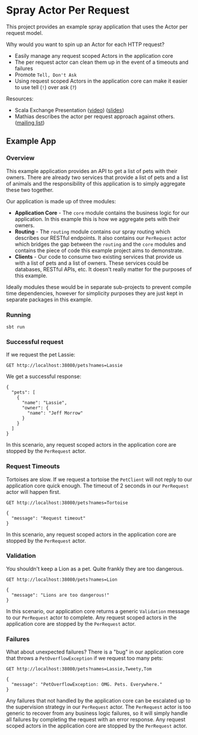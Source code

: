# Spray Actor Per Request

This project provides an example spray application that uses the Actor per request model.

Why would you want to spin up an Actor for each HTTP request?

 * Easily manage any request scoped Actors in the application core
  * The per request actor can clean them up in the event of a timeouts and failures
 * Promote `Tell, Don't Ask`
  * Using request scoped Actors in the application core can make it easier to use tell (`!`) over ask (`?`)

Resources:

 * Scala Exchange Presentation ([video](http://skillsmatter.com/podcast/scala/scala-does-the-catwalk))
   ([slides](http://theon.github.io/scalax-catwalk/))
 * Mathias describes the actor per request approach against others.
   ([mailing list](https://groups.google.com/forum/#!msg/spray-user/5x9kba7j1FI/r_aaDTPWHFkJ))

## Example App

### Overview

This example application provides an API to get a list of pets with their owners. There are already two services that
provide a list of pets and a list of animals and the responsibility of this application is to simply aggregate these two
together.

Our application is made up of three modules:

 * **Application Core** - The `core` module contains the business logic for our application. In this example this is
   how we aggregate pets with their owners.
 * **Routing** - The `routing` module contains our spray routing which describes our RESTful endpoints. It also contains
   our `PerRequest` actor which bridges the gap between the `routing` and the `core` modules and contains the piece of
   code this example project aims to demonstrate.
 * **Clients** - Our code to consume two existing services that provide us with a list of pets and a list of owners.
   These services could be databases, RESTful APIs, etc. It doesn't really matter for the purposes of this example.

Ideally modules these would be in separate sub-projects to prevent compile time dependencies, however for simplicity
purposes they are just kept in separate packages in this example.

### Running

    sbt run

### Successful request

If we request the pet Lassie:

    GET http://localhost:38080/pets?names=Lassie

We get a successful response:

    {
      "pets": [
        {
          "name": "Lassie",
          "owner": {
            "name": "Jeff Morrow"
          }
        }
      ]
    }

In this scenario, any request scoped actors in the application core are stopped by the `PerRequest` actor.

### Request Timeouts

Tortoises are slow. If we request a tortoise the `PetClient` will not reply to our application core quick enough. The
timeout of 2 seconds in our `PerRequest` actor will happen first.

    GET http://localhost:38080/pets?names=Tortoise

    {
      "message": "Request timeout"
    }

In this scenario, any request scoped actors in the application core are stopped by the `PerRequest` actor.

### Validation

You shouldn't keep a Lion as a pet. Quite frankly they are too dangerous.

    GET http://localhost:38080/pets?names=Lion

    {
      "message": "Lions are too dangerous!"
    }

In this scenario, our application core returns a generic `Validation` message to our `PerRequest` actor to complete. Any
request scoped actors in the application core are stopped by the `PerRequest` actor.

### Failures

What about unexpected failures? There is a "bug" in our application core that throws a `PetOverflowException` if we
request too many pets:

    GET http://localhost:38080/pets?names=Lassie,Tweety,Tom

    {
      "message": "PetOverflowException: OMG. Pets. Everywhere."
    }

Any failures that not handled by the application core can be escalated up to the supervision strategy in our
`PerRequest` actor. The `PerRequest` actor is too generic to recover from any business logic failures, so it will
simply handle all failures by completing the request with an error response. Any request scoped actors in the
application core are stopped by the `PerRequest` actor.